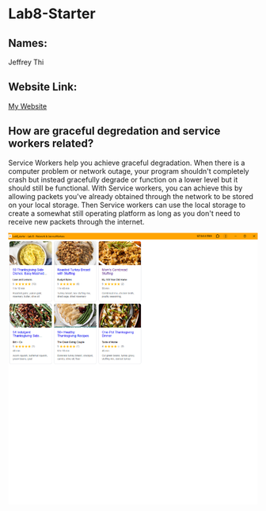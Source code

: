 # Lab8-Starter

## Names:
Jeffrey Thi

## Website Link:
[My Website](https://l0oter1.github.io/Lab8_Starter/)

## How are graceful degredation and service workers related?
Service Workers help you achieve graceful degradation. When there is a computer problem or network outage, your program shouldn't completely crash but instead gracefully degrade or function on a lower level but it should still be functional. With Service workers, you can achieve this by allowing packets you've already obtained through the network to be stored on your local storage. Then Service workers can use the local storage to create a somewhat still operating platform as long as you don't need to receive new packets through the internet. 

![PWA Picture](pwa.png)
